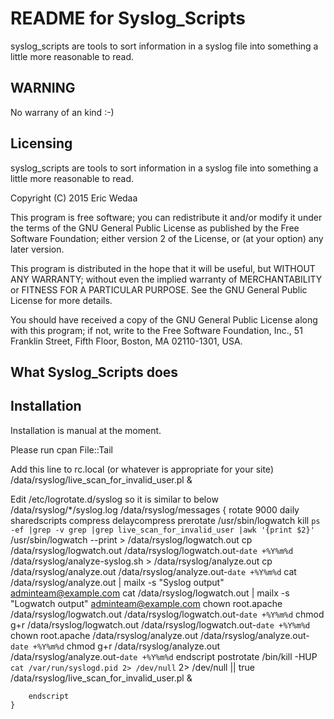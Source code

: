 README for Syslog_Scripts
==============

syslog_scripts are tools to sort information in a syslog file
into something a little more reasonable to read.

WARNING
--------------
No warrany of an kind :-)

Licensing
--------------
syslog_scripts are tools to sort information in a syslog file
into something a little more reasonable to read.

Copyright (C) 2015 Eric Wedaa

This program is free software; you can redistribute it and/or
modify it under the terms of the GNU General Public License
as published by the Free Software Foundation; either version 2
of the License, or (at your option) any later version.

This program is distributed in the hope that it will be useful,
but WITHOUT ANY WARRANTY; without even the implied warranty of
MERCHANTABILITY or FITNESS FOR A PARTICULAR PURPOSE.  See the
GNU General Public License for more details.

You should have received a copy of the GNU General Public License
along with this program; if not, write to the Free Software
Foundation, Inc., 51 Franklin Street, Fifth Floor, Boston, MA  02110-1301, USA.

What Syslog_Scripts does
--------------

Installation
--------------

Installation is manual at the moment.

Please run 
	cpan File::Tail

Add this line to rc.local (or whatever is appropriate for your site)
	/data/rsyslog/live_scan_for_invalid_user.pl  &

Edit /etc/logrotate.d/syslog so it is similar to below
	/data/rsyslog/*/syslog.log
	/data/rsyslog/messages
	{
	    rotate 9000
	    daily
	    sharedscripts
	    compress
	    delaycompress
	    prerotate
		/usr/sbin/logwatch
		kill `ps -ef |grep -v grep |grep live_scan_for_invalid_user |awk '{print $2}'`
		/usr/sbin/logwatch --print > /data/rsyslog/logwatch.out
		cp /data/rsyslog/logwatch.out /data/rsyslog/logwatch.out-`date +%Y%m%d`
	        /data/rsyslog/analyze-syslog.sh > /data/rsyslog/analyze.out
		cp /data/rsyslog/analyze.out /data/rsyslog/analyze.out-`date +%Y%m%d`
		cat /data/rsyslog/analyze.out | mailx -s "Syslog output" adminteam@example.com
		cat /data/rsyslog/logwatch.out | mailx -s "Logwatch output" adminteam@example.com
		chown root.apache /data/rsyslog/logwatch.out /data/rsyslog/logwatch.out-`date +%Y%m%d`
		chmod g+r /data/rsyslog/logwatch.out /data/rsyslog/logwatch.out-`date +%Y%m%d`
		chown root.apache /data/rsyslog/analyze.out /data/rsyslog/analyze.out-`date +%Y%m%d`
		chmod g+r  /data/rsyslog/analyze.out /data/rsyslog/analyze.out-`date +%Y%m%d`
	    endscript
	    postrotate
		/bin/kill -HUP `cat /var/run/syslogd.pid 2> /dev/null` 2> /dev/null || true
		/data/rsyslog/live_scan_for_invalid_user.pl  &
	
	    endscript
	}
	
